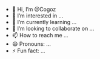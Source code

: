 - 👋 Hi, I’m @Cogoz
- 👀 I’m interested in ...
- 🌱 I’m currently learning ...
- 💞️ I’m looking to collaborate on ...
- 📫 How to reach me ...
- 😄 Pronouns: ...
- ⚡ Fun fact: ...

<!---
Cogoz/Cogoz is a ✨ special ✨ repository because its `README.md` (this file) appears on your GitHub profile.
You can click the Preview link to take a look at your changes.
--->
